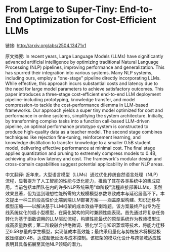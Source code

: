 # From Large to Super-Tiny: End-to-End Optimization for Cost-Efficient LLMs

链接: http://arxiv.org/abs/2504.13471v1

原文摘要:
In recent years, Large Language Models (LLMs) have significantly advanced
artificial intelligence by optimizing traditional Natural Language Processing
(NLP) pipelines, improving performance and generalization. This has spurred
their integration into various systems. Many NLP systems, including ours,
employ a "one-stage" pipeline directly incorporating LLMs. While effective,
this approach incurs substantial costs and latency due to the need for large
model parameters to achieve satisfactory outcomes. This paper introduces a
three-stage cost-efficient end-to-end LLM deployment pipeline-including
prototyping, knowledge transfer, and model compression-to tackle the
cost-performance dilemma in LLM-based frameworks. Our approach yields a super
tiny model optimized for cost and performance in online systems, simplifying
the system architecture. Initially, by transforming complex tasks into a
function call-based LLM-driven pipeline, an optimal performance prototype
system is constructed to produce high-quality data as a teacher model. The
second stage combines techniques like rejection fine-tuning, reinforcement
learning, and knowledge distillation to transfer knowledge to a smaller 0.5B
student model, delivering effective performance at minimal cost. The final
stage applies quantization and pruning to extremely compress models to 0.4B,
achieving ultra-low latency and cost. The framework's modular design and
cross-domain capabilities suggest potential applicability in other NLP areas.

中文翻译:
近年来，大型语言模型（LLMs）通过优化传统自然语言处理（NLP）流程，显著提升了人工智能的性能与泛化能力，推动了其在各类系统中的集成应用。当前包括本团队在内的许多NLP系统采用"单阶段"流程直接部署LLMs，虽然效果显著，但为达到理想性能所需的大规模模型参数导致成本与延迟居高不下。本文提出一种三阶段高性价比端到端LLM部署方案——涵盖原型构建、知识迁移与模型压缩——以解决基于LLM框架的成本效益平衡难题。该方案最终产出专为在线系统优化的超小型模型，在简化架构的同时兼顾性能表现。首先通过将复杂任务转化为基于函数调用的LLM驱动流程，构建性能最优的原型系统作为教师模型生成高质量数据；第二阶段融合拒绝微调、强化学习与知识蒸馏等技术，将能力迁移至0.5B参量的学生模型，实现低成本高效能；最终采用量化与剪枝技术将模型极致压缩至0.4B，达成超低延迟与成本控制。该框架的模块化设计与跨领域适应性表明其具备拓展至其他NLP领域的潜力。
